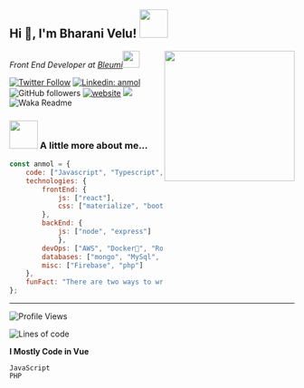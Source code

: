 <h2>Hi 👋, I'm Bharani Velu! <img src="https://media.giphy.com/media/12oufCB0MyZ1Go/giphy.gif" width="50"></h2>
<img align='right' src="https://media.giphy.com/media/M9gbBd9nbDrOTu1Mqx/giphy.gif" width="230">
<p><em>Front End Developer at <a href="http://www.bleumi.com">Bleumi</a><img src="https://media.giphy.com/media/WUlplcMpOCEmTGBtBW/giphy.gif" width="30"> 
</em></p>

[![Twitter Follow](https://img.shields.io/twitter/follow/misteranmol?label=Follow)](https://twitter.com/intent/follow?screen_name=misteranmol)
[![Linkedin: anmol](https://img.shields.io/badge/-anmol-blue?style=flat-square&logo=Linkedin&logoColor=white&link=https://www.linkedin.com/in/anmol-p-singh/)](https://www.linkedin.com/in/anmol-p-singh/)
![GitHub followers](https://img.shields.io/github/followers/anmol098?label=Follow&style=social)
[![website](https://img.shields.io/badge/Website-46a2f1.svg?&style=flat-square&logo=Google-Chrome&logoColor=white&link=https://anmolsingh.me/)](https://anmolsingh.me/)
![](https://visitor-badge.glitch.me/badge?page_id=anmol098.anmol098)
![Waka Readme](https://github.com/anmol098/anmol098/workflows/Waka%20Readme/badge.svg)

### <img src="https://media.giphy.com/media/VgCDAzcKvsR6OM0uWg/giphy.gif" width="50"> A little more about me...  

```javascript
const anmol = {
    code: ["Javascript", "Typescript", "php"],
    technologies: {
        frontEnd: {
            js: ["react"],
            css: ["materialize", "bootstrap", "pure.css", "semantic ui"]
        },
        backEnd: {
            js: ["node", "express"]
            },
        devOps: ["AWS", "Docker🐳", "Route53", "Nginx"],
        databases: ["mongo", "MySql", "sqlite"],
        misc: ["Firebase", "php"]
    },
    funFact: "There are two ways to write error-free programs; only the third one works"
};
```
---
<!--START_SECTION:waka-->
![Profile Views](http://img.shields.io/badge/Profile%20Views-1157-blue)

![Lines of code](https://img.shields.io/badge/From%20Hello%20World%20I%27ve%20Written-1.3%20million%20lines%20of%20code-blue)


**I Mostly Code in Vue** 

```text
JavaScript            
PHP                   
```

<!--END_SECTION:waka-->
